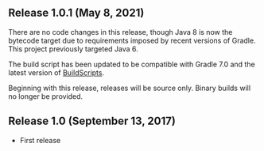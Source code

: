 ## Release 1.0.1 (May 8, 2021)

There are no code changes in this release, though Java 8 is now the bytecode target due to requirements imposed by recent versions of Gradle.  This project previously targeted Java 6.

The build script has been updated to be compatible with Gradle 7.0 and the latest version of [BuildScripts](https://github.com/kloverde/BuildScripts).

Beginning with this release, releases will be source only.  Binary builds will no longer be provided.


## Release 1.0 (September 13, 2017)

* First release
